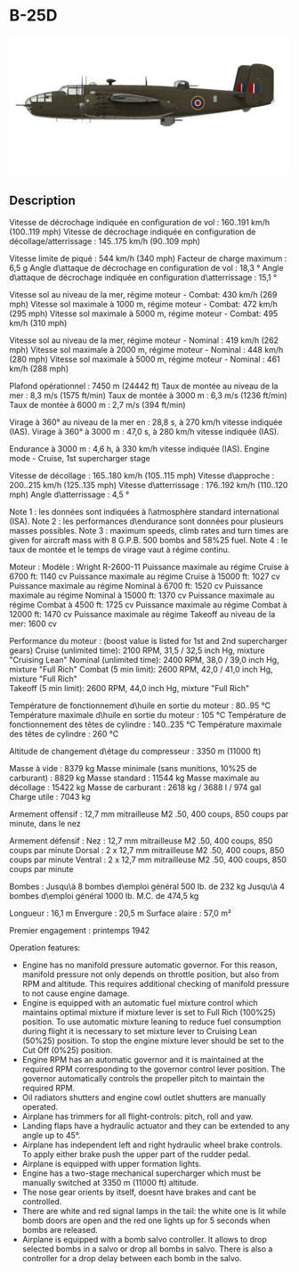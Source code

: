 # B-25D

![b25draf](../images/b25draf.png)

## Description

Vitesse de décrochage indiquée en configuration de vol : 160..191 km/h (100..119 mph)
Vitesse de décrochage indiquée en configuration de décollage/atterrissage : 145..175 km/h (90..109 mph)

Vitesse limite de piqué : 544 km/h (340 mph)
Facteur de charge maximum : 6,5 g
Angle d\attaque de décrochage en configuration de vol : 18,3 °
Angle d\attaque de décrochage indiquée en configuration d\atterrissage : 15,1 °

Vitesse sol au niveau de la mer, régime moteur - Combat: 430 km/h (269 mph)
Vitesse sol maximale à 1000 m, régime moteur - Combat: 472 km/h (295 mph)
Vitesse sol maximale à 5000 m, régime moteur - Combat: 495 km/h (310 mph)

Vitesse sol au niveau de la mer, régime moteur - Nominal : 419 km/h (262 mph)
Vitesse sol maximale à 2000 m, régime moteur - Nominal : 448 km/h (280 mph)
Vitesse sol maximale à 5000 m, régime moteur - Nominal : 461 km/h (288 mph)

Plafond opérationnel : 7450 m (24442 ft)
Taux de montée au niveau de la mer : 8,3 m/s (1575 ft/min)
Taux de montée à 3000 m : 6,3 m/s (1236 ft/min)
Taux de montée à 6000 m : 2,7 m/s (394 ft/min)

Virage à 360° au niveau de la mer en : 28,8 s, à 270 km/h vitesse indiquée (IAS).
Virage à 360° à 3000 m : 47,0 s, à 280 km/h vitesse indiquée (IAS).

Endurance à 3000 m : 4,6 h, à 330 km/h vitesse indiquée (IAS). Engine mode - Cruise, 1st supercharger stage

Vitesse de décollage : 165..180 km/h (105..115 mph)
Vitesse d\approche : 200..215 km/h (125..135 mph)
Vitesse d\atterrissage : 176..192 km/h (110..120 mph)
Angle d\atterrissage : 4,5 °

Note 1 : les données sont indiquées à l\atmosphère standard international (ISA).
Note 2 : les performances d\endurance sont données pour plusieurs masses possibles.
Note 3 : maximum speeds, climb rates and turn times are given for aircraft mass with 8 G.P.B. 500 bombs and 58%25 fuel. 
Note 4 : le taux de montée et le temps de virage vaut à régime continu.

Moteur :
Modèle : Wright R-2600-11
Puissance maximale au régime Cruise à 6700 ft: 1140 cv
Puissance maximale au régime Cruise à 15000 ft: 1027 cv
Puissance maximale au régime Nominal à 6700 ft: 1520 cv
Puissance maximale au régime Nominal à 15000 ft: 1370 cv
Puissance maximale au régime Combat à 4500 ft: 1725 cv
Puissance maximale au régime Combat à 12000 ft: 1470 cv
Puissance maximale au régime Takeoff au niveau de la mer: 1600 cv

Performance du moteur :
(boost value is listed for 1st and 2nd supercharger gears)
Cruise (unlimited time): 2100 RPM, 31,5 / 32,5 inch Hg, mixture "Cruising Lean" 
Nominal (unlimited time): 2400 RPM, 38,0 / 39,0 inch Hg, mixture "Full Rich" 
Combat (5 min limit): 2600 RPM, 42,0 / 41,0 inch Hg, mixture "Full Rich"  
Takeoff (5 min limit): 2600 RPM, 44,0 inch Hg, mixture "Full Rich"

Température de fonctionnement d\huile en sortie du moteur : 80..95 °C
Température maximale d\huile en sortie du moteur : 105 °C
Température de fonctionnement des têtes de cylindre : 140..235 °C
Température maximale des têtes de cylindre : 260 °C

Altitude de changement d\étage du compresseur : 3350 m (11000 ft)

Masse à vide : 8379 kg
Masse minimale (sans munitions, 10%25 de carburant) : 8829 kg
Masse standard : 11544 kg
Masse maximale au décollage : 15422 kg
Masse de carburant : 2618 kg / 3688 l / 974 gal
Charge utile : 7043 kg

Armement offensif :
12,7 mm mitrailleuse M2 .50, 400 coups, 850 coups par minute, dans le nez

Armement défensif :
Nez : 12,7 mm mitrailleuse M2 .50, 400 coups, 850 coups par minute
Dorsal : 2 x 12,7 mm mitrailleuse M2 .50, 400 coups, 850 coups par minute
Ventral : 2 x 12,7 mm mitrailleuse M2 .50, 400 coups, 850 coups par minute

Bombes :
Jusqu\à 8 bombes d\emploi général 500 lb. de 232 kg
Jusqu\à 4 bombes d\emploi général 1000 lb. M.C. de 474,5 kg

Longueur : 16,1 m
Envergure : 20,5 m
Surface alaire : 57,0 m²

Premier engagement : printemps 1942

Operation features:
- Engine has no manifold pressure automatic governor. For this reason, manifold pressure not only depends on throttle position, but also from RPM and altitude. This requires additional checking of manifold pressure to not cause engine damage.
- Engine is equipped with an automatic fuel mixture control which maintains optimal mixture if mixture lever is set to Full Rich (100%25) position. To use automatic mixture leaning to reduce fuel consumption during flight it is necessary to set mixture lever to Cruising Lean (50%25) position. To stop the engine mixture lever should be set to the Cut Off (0%25) position.
- Engine RPM has an automatic governor and it is maintained at the required RPM corresponding to the governor control lever position. The governor automatically controls the propeller pitch to maintain the required RPM.
- Oil radiators shutters and engine cowl outlet shutters are manually operated.
- Airplane has trimmers for all flight-controls: pitch, roll and yaw.
- Landing flaps have a hydraulic actuator and they can be extended to any angle up to 45°.
- Airplane has independent left and right hydraulic wheel brake controls. To apply either brake push the upper part of the rudder pedal.
- Airplane is equipped with upper formation lights.
- Engine has a two-stage mechanical supercharger which must be manually switched at 3350 m (11000 ft) altitude.
- The nose gear orients by itself, doesnt have brakes and cant be controlled.
- There are white and red signal lamps in the tail: the white one is lit while bomb doors are open and the red one lights up for 5 seconds when bombs are released.
- Airplane is equipped with a bomb salvo controller. It allows to drop selected bombs in a salvo or drop all bombs in salvo. There is also a controller for a drop delay between each bomb in the salvo.